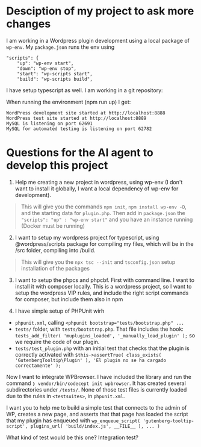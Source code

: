 # Desciption of my project to ask more changes

I am working in a Wordpress plugin development using a local package of `wp-env`. My `package.json` runs the env using
```
"scripts": {
    "up": "wp-env start",
    "down": "wp-env stop",
    "start": "wp-scripts start",
    "build": "wp-scripts build",
```

I have setup typescript as well.
I am working in a git repository:

When running the environment (npm run up) I get:

```
WordPress development site started at http://localhost:8888
WordPress test site started at http://localhost:8889
MySQL is listening on port 62691
MySQL for automated testing is listening on port 62782
```

# Questions for the AI agent to develop this project

1. Help me creating a new project in wordpress, using wp-env (I don't want to install it globally, I want a local dependency of wp-env for development).

> This will give you the commands `npm init`, `npm install wp-env -D`, and the starting data for `plugin.php`. Then add in `package.json` the `"scripts": "up" : "wp-env start"` and you have an instance running (Docker must be running)

2. I want to setup my wordpress project for typescript, using @wordpress/scripts package for compiling my files, which will be in the /src folder, compiling into /build.

> This will give you the `npx tsc --init` and `tsconfig.json` setup installation of the packages

3. I want to setup the phpcs and phpcbf. First with command line. I want to install it with composer locally. This is a wordpress project, so I want to setup the wordpress VIP rules, and include the right script commands for composer, but include them also in npm

4. I have simple setup of PHPUnit wirh
- `phpunit.xml`, calling `<phpunit bootstrap="tests/bootstrap.php" ... `
- `tests/` folder, with `tests/bootstrap.php`. That file includes the hook:
`tests_add_filter( 'muplugins_loaded', '_manually_load_plugin' );` so we require the code of our plugin.
- `tests/test_plugin.php` with an initial test that checks that the plugin is correctly activated with `$this->assertTrue( class_exists( 'GutenbergTooltip\Plugin' ), 'El plugin no se ha cargado correctamente' );`

Now I want to integrate WPBrowser. I have included the library and run the command
`❯ vendor/bin/codecept init wpbrowser`. It has created several subdirectories under `/tests/`. None of those test files is currently loaded due to the rules in `<testsuites>`, in `phpunit.xml`.

I want you to help me to build a simple test that connects to the admin of WP, creates a new page, and asserts that that page has loaded the script that my plugin has enqueued with
`wp_enqueue_script( 'gutenberg-tooltip-script', plugins_url( 'build/index.js', __FILE__ ), ... )`

What kind of test would be this one? Integration test?
